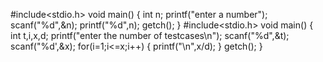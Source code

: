 #include<stdio.h>
void main()
{
int n;
printf("enter a number");
scanf("%d",&n);
printf("%d",n);
getch();
}
#include<stdio.h>
void main()
{
int t,i,x,d;
printf("enter the number of testcases\n");
scanf("%d",&t);
scanf("%d',&x);
for(i=1;i<=x;i++)
{
printf("\n",x/d);
}
getch();
}
